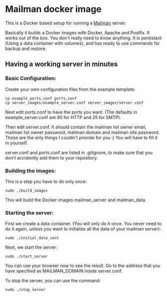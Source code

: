 # Mailman docker image

This is a Docker based setup for running a
[Mailman](http://www.gnu.org/software/mailman/) server.

Basically it builds a Docker images with Docker, Apache and Postfix.
It works out of the box. You don't really need to know anything. It is
persistant (Using a data container with volumes), and has ready to use commands
for backup and restore.

## Having a working server in minutes

### Basic Configuration:
Create your own configuration files from the example template:

	cp example_ports.conf ports.conf
	cp server_images/example_server.conf server_images/server.conf

Next edit ports.conf to have the ports you want. (The defaults in
example_server.conf are 80 for HTTP and 25 for SMTP).

Then edit server.conf. It should contain the mailman list owner email, mailman
list owner password, mailman domain and mailman site password. Those are the
only things I couldn't provide for you :) You will have to fill it in yourself.

server.conf and ports.conf are listed in .gitignore, to make sure that you
don't accidently add them to your repository.

### Building the images:

This is a step you have to do only once:

	sudo ./build_images

This will build the Docker images mailman_server and mailman_data.

### Starting the server:

First we create a data container. (You will only do it once. You never need to
do it again, unless you want to initialize all the data of your mailman
server):

	sudo ./initial_data_cont

Next, we start the server:

	sudo ./start_server

You can use your browser now to see the result. Go to the address that you have
specified as MAILMAN_DOMAIN inside server.conf.

To stop the server, you can use the command:
	
	sudo ./stop_server


